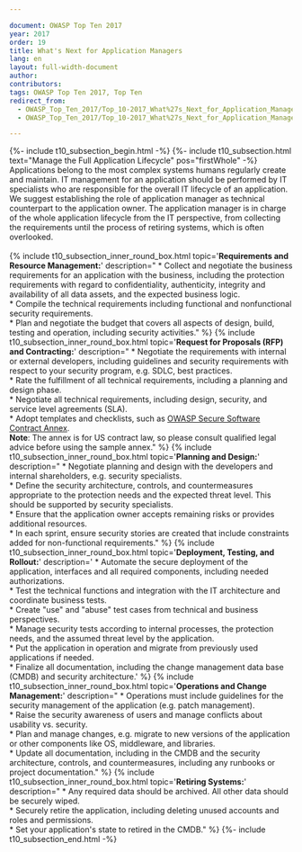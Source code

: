 ```yaml
---

document: OWASP Top Ten 2017
year: 2017
order: 19
title: What's Next for Application Managers
lang: en
layout: full-width-document
author:
contributors:
tags: OWASP Top Ten 2017, Top Ten
redirect_from:
  - OWASP_Top_Ten_2017/Top_10-2017_What%27s_Next_for_Application_Managers.html
  - OWASP_Top_Ten_2017/Top_10-2017_What%27s_Next_for_Application_Managers

---
```

{%- include t10_subsection_begin.html -%}
{%- include t10_subsection.html text="Manage the Full Application Lifecycle" pos="firstWhole" -%}
Applications belong to the most complex systems humans regularly create and maintain. IT management for an application should be performed by IT specialists who are responsible for the overall IT lifecycle of an application. We suggest establishing the role of application manager as technical counterpart to the application owner. The application manager is in charge of the whole application lifecycle from the IT perspective, from collecting the requirements until the process of retiring systems, which is often overlooked.<br>
<br>
{% include t10_subsection_inner_round_box.html
   topic='**Requirements and Resource Management:**'
   description="
       * Collect and negotiate the business requirements for an application with the business, including the protection requirements with regard to confidentiality, authenticity, integrity and availability of all data assets, and the expected business logic.<br>
       * Compile the technical requirements including functional and nonfunctional security requirements.<br>
       * Plan and negotiate the budget that covers all aspects of design, build, testing and operation, including security activities."
%}
{% include t10_subsection_inner_round_box.html
   topic='**Request for Proposals (RFP) and Contracting:**'
   description="
       * Negotiate the requirements with internal or external developers, including guidelines and security requirements with respect to your security program, e.g. SDLC, best practices.<br>
       * Rate the fulfillment of all technical requirements, including a planning and design phase.<br>
       * Negotiate all technical requirements, including design, security, and service level agreements (SLA).<br>
       * Adopt templates and checklists, such as [OWASP Secure Software Contract Annex](/www-community/OWASP_Secure_Software_Contract_Annex).<br>**Note**: The annex is for US contract law, so please consult qualified legal advice before using the sample annex."
%}
{% include t10_subsection_inner_round_box.html
   topic='**Planning and Design:**'
   description="
       * Negotiate planning and design with the developers and internal shareholders, e.g. security specialists.<br>
       * Define the security architecture, controls, and countermeasures appropriate to the protection needs and the expected threat level. This should be supported by security specialists.<br>
       * Ensure that the application owner accepts remaining risks or provides additional resources.<br>
       * In each sprint, ensure security stories are created that include constraints added for non-functional requirements."
%}
{% include t10_subsection_inner_round_box.html
   topic='**Deployment, Testing, and Rollout:**'
   description='
       * Automate the secure deployment of the application, interfaces and all required components, including needed authorizations.<br>
       * Test the technical functions and integration with the IT architecture and coordinate business tests.<br>
       * Create "use" and "abuse" test cases from technical and business perspectives.<br>
       * Manage security tests according to internal processes, the protection needs, and the assumed threat level by the application.<br>
       * Put the application in operation and migrate from previously used applications if needed.<br>
       * Finalize all documentation, including the change management data base (CMDB) and security architecture.'
%}
{% include t10_subsection_inner_round_box.html
   topic='**Operations and Change Management:**'
   description="
       * Operations must include guidelines for the security management of the application (e.g. patch management).<br>
       * Raise the security awareness of users and manage conflicts about usability vs. security.<br>
       * Plan and manage changes, e.g. migrate to new versions of the application or other components like OS, middleware, and libraries.<br>
       * Update all documentation, including in the CMDB and the security architecture, controls, and countermeasures, including any runbooks or project documentation."
%}
{% include t10_subsection_inner_round_box.html
   topic='**Retiring Systems:**' 
   description="
       * Any required data should be archived. All other data should be securely wiped.<br>
       * Securely retire the application, including deleting unused accounts and roles and permissions.<br>
       * Set your application's state to retired in the CMDB."
%}
{%- include t10_subsection_end.html -%}